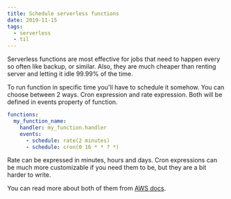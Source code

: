 ```yaml
---
title: Schedule serverless functions
date: 2019-11-15
tags:
  - serverless
  - til
---
```


Serverless functions are most effective for jobs that need to happen
every so often like backup, or similar. Also, they are much cheaper
than renting server and letting it idle 99.99% of the time.

To run function in specific time you'll have to schedule it somehow.
You can choose between 2 ways. Cron expression and rate expression.
Both will be defined in events property of function.

```yml
functions:
  my_function_name:
    handler: my_function.handler
    events:
      - schedule: rate(2 minutes)
      - schedule: cron(0 16 * * ? *)
```

Rate can be expressed in minutes, hours and days. Cron expressions
can be much more customizable if you need them to be, but they are
a bit harder to write.

You can read more about both of them from [AWS docs](https://docs.aws.amazon.com/AmazonCloudWatch/latest/events/ScheduledEvents.html).
